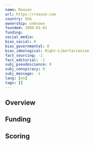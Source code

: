 ```yaml
---
name: Reason
url: https://reason.com
country: USA
ownership: unknown
founded: 1000-01-01
funding:
social_media:
bias_social: 0
bias_governmental: 0
bias_ideological: Right-Libertarianism
fact_sourcing: -1
fact_editorial: -1
subj_pseudoscience: 0
subj_conspiracy: 0
subj_message: -1
lang: [en]
tags: []
---
```


## Overview

## Funding

## Scoring
